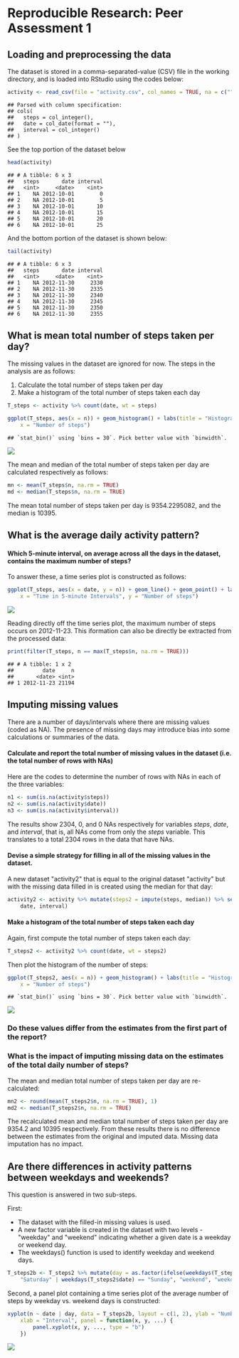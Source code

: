 # Reproducible Research: Peer Assessment 1






## Loading and preprocessing the data



The dataset is stored in a comma-separated-value (CSV) file in the working directory, and is loaded into RStudio using the codes below: 



```r
activity <- read_csv(file = "activity.csv", col_names = TRUE, na = c("", "NA"))
```

```
## Parsed with column specification:
## cols(
##   steps = col_integer(),
##   date = col_date(format = ""),
##   interval = col_integer()
## )
```


See the top portion of the dataset below



```r
head(activity)
```

```
## # A tibble: 6 x 3
##   steps       date interval
##   <int>     <date>    <int>
## 1    NA 2012-10-01        0
## 2    NA 2012-10-01        5
## 3    NA 2012-10-01       10
## 4    NA 2012-10-01       15
## 5    NA 2012-10-01       20
## 6    NA 2012-10-01       25
```


And the bottom portion of the dataset is shown below:



```r
tail(activity)
```

```
## # A tibble: 6 x 3
##   steps       date interval
##   <int>     <date>    <int>
## 1    NA 2012-11-30     2330
## 2    NA 2012-11-30     2335
## 3    NA 2012-11-30     2340
## 4    NA 2012-11-30     2345
## 5    NA 2012-11-30     2350
## 6    NA 2012-11-30     2355
```


## What is mean total number of steps taken per day?



The missing values in the dataset are ignored for now. The steps in the analysis are as follows:
1.	Calculate the total number of steps taken per day
2.	Make a histogram of the total number of steps taken each day



```r
T_steps <- activity %>% count(date, wt = steps)

ggplot(T_steps, aes(x = n)) + geom_histogram() + labs(title = "Histogram of the total number of steps taken each day", 
    x = "Number of steps")
```

```
## `stat_bin()` using `bins = 30`. Pick better value with `binwidth`.
```

![](PA1_template_files/figure-html/histogram-1.png)<!-- -->


The mean and median of the total number of steps taken per day are calculated respectively as follows:



```r
mn <- mean(T_steps$n, na.rm = TRUE)
md <- median(T_steps$n, na.rm = TRUE)
```


The mean total number of steps taken per day is 9354.2295082, and the median is 10395.


## What is the average daily activity pattern?


#### Which 5-minute interval, on average across all the days in the dataset, contains the maximum number of steps?


To answer these, a time series plot is constructed as follows:



```r
ggplot(T_steps, aes(x = date, y = n)) + geom_line() + geom_point() + labs(title = "Times series plot of daily number of steps", 
    x = "Time in 5-minute Intervals", y = "Number of steps")
```

![](PA1_template_files/figure-html/tseries-1.png)<!-- -->


Reading directly off the time series plot, the maximum number of steps occurs on 2012-11-23. This iformation can also be directly be extracted from the processed data:



```r
print(filter(T_steps, n == max(T_steps$n, na.rm = TRUE)))
```

```
## # A tibble: 1 x 2
##         date     n
##       <date> <int>
## 1 2012-11-23 21194
```



## Imputing missing values


There are a number of days/intervals where there are missing values (coded as NA). The presence of missing days may introduce bias into some calculations or summaries of the data. 


####	Calculate and report the total number of missing values in the dataset (i.e. the total number of rows with NAs)


Here are the codes to determine the number of rows with NAs in each of the three variables:



```r
n1 <- sum(is.na(activity$steps))
n2 <- sum(is.na(activity$date))
n3 <- sum(is.na(activity$interval))
```


The results show 2304, 0, and 0 NAs respectively for variables *steps*, *date*, and *interval*, that is, all NAs come from only the *steps* variable. This translates to a total 2304 rows in the data that have NAs. 


#### Devise a simple strategy for filling in all of the missing values in the dataset. 


A new dataset "activity2" that is equal to the original dataset "activity" but with the missing data filled in is created using the median for that day:



```r
activity2 <- activity %>% mutate(steps2 = impute(steps, median)) %>% select(steps2, 
    date, interval)
```


#### Make a histogram of the total number of steps taken each day


Again, first compute the total number of steps taken each day:



```r
T_steps2 <- activity2 %>% count(date, wt = steps2)
```


Then plot the histogram of the number of steps:

 

```r
ggplot(T_steps2, aes(x = n)) + geom_histogram() + labs(title = "Histogram of the total number of steps taken each day after missing data imputation", 
    x = "Number of steps")
```

```
## `stat_bin()` using `bins = 30`. Pick better value with `binwidth`.
```

![](PA1_template_files/figure-html/histogram2-1.png)<!-- -->


###     Do these values differ from the estimates from the first part of the report? 


###     What is the impact of imputing missing data on the estimates of the total daily number of steps? 


The mean and median total number of steps taken per day are re-calculated:



```r
mn2 <- round(mean(T_steps2$n, na.rm = TRUE), 1)
md2 <- median(T_steps2$n, na.rm = TRUE)
```


The recalculated mean and median total number of steps taken per day are 9354.2  and 10395 respectively. From these results there is no difference between the estimates from the original and imputed data. Missing data imputation has no impact.



## Are there differences in activity patterns between weekdays and weekends?



This question is answered in two sub-steps. 

First:

* The dataset with the filled-in missing values is used.
* A new factor variable is created in the dataset with two levels - "weekday" and "weekend" indicating whether a given date is a weekday or weekend day.
* The weekdays() function is used to identify weekday and weekend days.

 

```r
T_steps2b <- T_steps2 %>% mutate(day = as.factor(ifelse(weekdays(T_steps2$date) == 
    "Saturday" | weekdays(T_steps2$date) == "Sunday", "weekend", "weekday")))
```


Second, a panel plot containing a time series plot of the average number of steps by weekday vs. weekend days is constructed:



```r
xyplot(n ~ date | day, data = T_steps2b, layout = c(1, 2), ylab = "Number of steps", 
    xlab = "Interval", panel = function(x, y, ...) {
        panel.xyplot(x, y, ..., type = "b")
    })
```

![](PA1_template_files/figure-html/panel-1.png)<!-- -->

